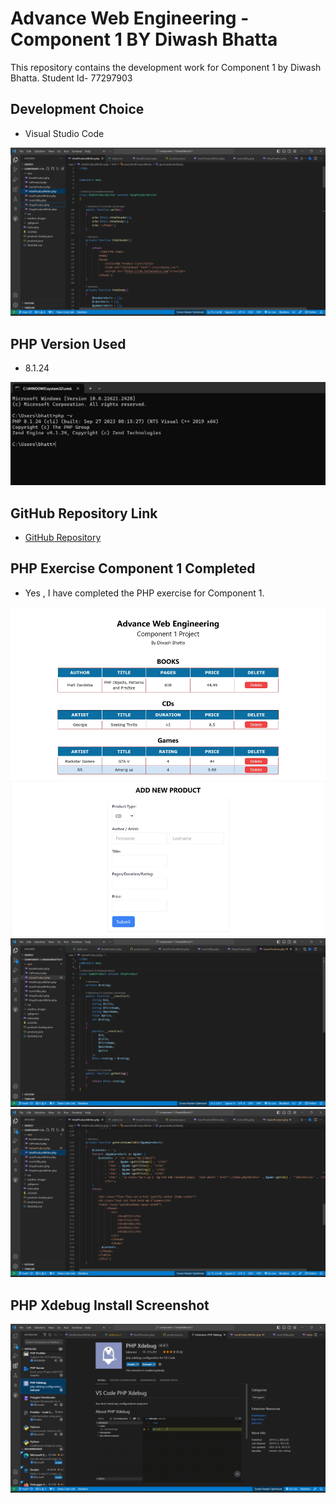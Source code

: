 # Advance Web Engineering - Component 1 BY Diwash Bhatta

This repository contains the development work for Component 1 by Diwash Bhatta.
                Student Id- 77297903
                

## Development Choice

- Visual Studio Code
<img src="./readme_images/vscode.png" alt="">



## PHP Version Used

- 8.1.24
<img src="./readme_images/php_version.png" alt="">



## GitHub Repository Link

- [GitHub Repository](https://github.com/tbc-bsc-l6/component-1-DiwashBhatta17.git)

## PHP Exercise Component 1 Completed

- Yes
, I have completed the PHP exercise for Component 1.
<img src="./readme_images/gui.png" alt="">

<img src="./readme_images/code1.png" alt="">
<img src="./readme_images/code2.png" alt="">




## PHP Xdebug Install Screenshot
<img src="./readme_images/xdebug.png" alt="">



